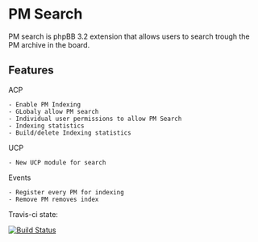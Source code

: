 PM Search
===========

PM search is phpBB 3.2 extension that allows users to search trough the PM archive in the board.

Features
--

  ACP
  
    - Enable PM Indexing
    - GLobaly allow PM search
    - Individual user permissions to allow PM Search
    - Indexing statistics
    - Build/delete Indexing statistics
  
  UCP
  
    - New UCP module for search
	
  Events
  
    - Register every PM for indexing
	- Remove PM removes index
    
    
Travis-ci state:

[![Build Status](https://travis-ci.org/satanasov/pmsearch.svg?branch=master)](https://travis-ci.org/lucifer4o/pmsearch)
